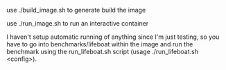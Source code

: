 use ./build\_image.sh to generate build the image

use ./run\_image.sh to run an interactive container

I haven't setup automatic running of anything since I'm just testing, so you have to go into benchmarks/lifeboat within the image and run the benchmark using the run\_lifeboat.sh script (usage ./run\_lifeboat.sh \<config\>).
